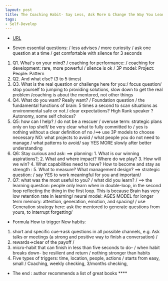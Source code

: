 ```yaml
---
layout: post
title: The Coaching Habit- Say Less, Ask More & Change the Way You Lead Forever
tags:
- Self-Develop
---
```



- [URL](https://www.amazon.com/Coaching-Habit-Less-Change-Forever/dp/0978440749)

* Seven essential questions: / less advises / more curiosity / ask one question at a time / get comfortable with silence for 3 seconds

1. Q1. What's on your mind? / coaching for performance: / coaching for development: rare, more powerful / silence is ok / 3P model: Project: People: Pattern
2. Q2. And what else? (3 to 5 times)
3. Q3.  What is the real question or challenge here for you:/ focus question/ stop yourself to jumping to providing solutions, slow down to get the real problem /coaching is about the mentored, not other things
4. Q4. What do you want? Really want? / Foundation question / the fundamental functions of brain: 5 times a second to scan situations as environmental safe or not  / clear expectations? High Rank speaker ? Autonomy, some self choices?
5. Q5:  how can I help? / do not be a rescuer / overuse term: strategic plans only on top shelf/ be very clear what to fully committed to / yes is nothing without a clear definition of no /==> use 3P models to choose necessary NO:  what projects to avoid / what people you do not need to manage / what patterns to avoid/ say YES MORE slowly after better understanding
6. Q6: Stay curious and ask: ==> planning: 1. What is our winning aspirations?; 2. What and where impact? Where do we play?  3. How will we win? 4. What capabilities need to have? How to become and stay as strength : 5. What to measure? What management design? ==> strategic question: / say YES to work meaningful for you and important/
7. Q7:  what was the most useful to you? / what did you learn? / ==> the learning question: people only learn when in double-loop, in the second loop reflecting the thing in the first loop. This is because Brain has very low retention rate in learning/ neural model: AGES MODEL for longer term memory: attention, generation, emotion, and spacing! / use Generation strategy here: ask the mentored to generate questions from yours, to interrupt forgetting/


*  Formula How to trigger New habits:
1. short and specific cue->ask questions in all possible channels, e.g. Ask talks or meetings  (a strong and positive way to finish a conversation) /
2. rewards->clear of the payoff  /
3. micro-habit that can finish in less than five seconds to do- / when habit breaks down- be resilient and return / nothing stronger than habits
4. Five types of triggers: time, location, people, actions / starts from easy, small / Coaching,  weekly checking, 3/months checking,

* The end : author recommends a list of great books ****

